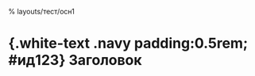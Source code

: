 % layouts/тест/осн1

# {.white-text .navy padding:0.5rem; #ид123} Заголовок

<script type="javascript">
  console.log('привет');
</script>

<script src="/foo.js"></script>